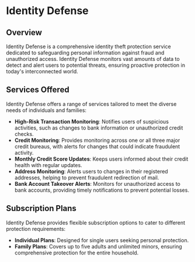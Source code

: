 # Identity Defense

## Overview
Identity Defense is a comprehensive identity theft protection service dedicated to safeguarding personal information against fraud and unauthorized access. Identity Defense monitors vast amounts of data to detect and alert users to potential threats, ensuring proactive protection in today's interconnected world.

## Services Offered
Identity Defense offers a range of services tailored to meet the diverse needs of individuals and families:

- **High-Risk Transaction Monitoring**: Notifies users of suspicious activities, such as changes to bank information or unauthorized credit checks.
- **Credit Monitoring**: Provides monitoring across one or all three major credit bureaus, with alerts for changes that could indicate fraudulent activity.
- **Monthly Credit Score Updates**: Keeps users informed about their credit health with regular updates.
- **Address Monitoring**: Alerts users to changes in their registered addresses, helping to prevent fraudulent redirection of mail.
- **Bank Account Takeover Alerts**: Monitors for unauthorized access to bank accounts, providing timely notifications to prevent potential losses.

## Subscription Plans
Identity Defense provides flexible subscription options to cater to different protection requirements:

- **Individual Plans**: Designed for single users seeking personal protection.
- **Family Plans**: Covers up to five adults and unlimited minors, ensuring comprehensive protection for the entire household.


